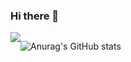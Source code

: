 ### Hi there 👋
<div style="display:flex; flex-direction:row;">
    <a href="https://velog.io/@coding_cat" target="_blank">
        <img src="https://img.shields.io/badge/
        velog-20C997?style=flat&logo=V&logoColor=white"/>
    </a>


![Anurag's GitHub stats](https://github-readme-stats.vercel.app/api?username=jongkweanlee&show_icons=true&theme=aura_dark)
